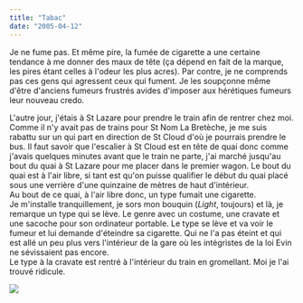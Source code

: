 ```yaml
---
title: "Tabac"
date: "2005-04-12"
---
```


Je ne fume pas. Et même pire, la fumée de cigarette a une certaine tendance à me donner des maux de tête (ça dépend en fait de la marque, les pires étant celles à l'odeur les plus acres). Par contre, je ne comprends pas ces gens qui agressent ceux qui fument. Je les soupçonne même d'être d'anciens fumeurs frustrés avides d'imposer aux hérétiques fumeurs leur nouveau credo.

L'autre jour, j'étais à St Lazare pour prendre le train afin de rentrer chez moi. Comme il n'y avait pas de trains pour St Nom La Bretèche, je me suis rabattu sur un qui part en direction de St Cloud d'où je pourrais prendre le bus. Il faut savoir que l'escalier à St Cloud est en tête de quai donc comme j'avais quelques minutes avant que le train ne parte, j'ai marché jusqu'au bout du quai à St Lazare pour me placer dans le premier wagon. Le bout du quai est à l'air libre, si tant est qu'on puisse qualifier le début du quai placé sous une verrière d'une quinzaine de mètres de haut d'intérieur.  
Au bout de ce quai, à l'air libre donc, un type fumait une cigarette.  
Je m'installe tranquillement, je sors mon bouquin (_Light_, toujours) et là, je remarque un type qui se lève. Le genre avec un costume, une cravate et une sacoche pour son ordinateur portable. Le type se lève et va voir le fumeur et lui demande d'éteindre sa cigarette. Qui ne l'a pas éteint et qui est allé un peu plus vers l'intérieur de la gare où les intégristes de la loi Evin ne sévissaient pas encore.  
Le type à la cravate est rentré à l'intérieur du train en gromellant. Moi je l'ai trouvé ridicule.

[![](images/charlottelegrix2.jpg)](/images/charlottelegrix2.jpg)

